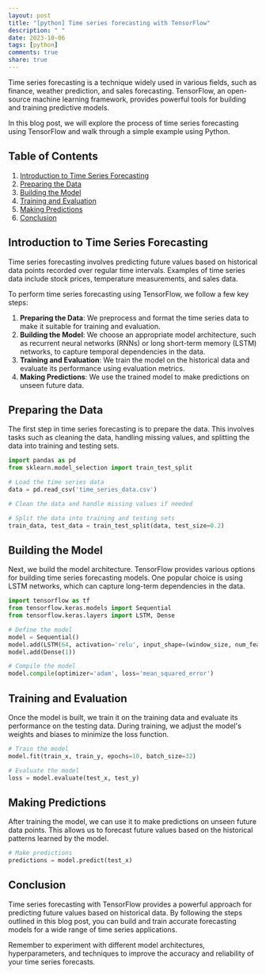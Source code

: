 ```yaml
---
layout: post
title: "[python] Time series forecasting with TensorFlow"
description: " "
date: 2023-10-06
tags: [python]
comments: true
share: true
---
```


Time series forecasting is a technique widely used in various fields, such as finance, weather prediction, and sales forecasting. TensorFlow, an open-source machine learning framework, provides powerful tools for building and training predictive models.

In this blog post, we will explore the process of time series forecasting using TensorFlow and walk through a simple example using Python.

## Table of Contents
1. [Introduction to Time Series Forecasting](#introduction-to-time-series-forecasting)
2. [Preparing the Data](#preparing-the-data)
3. [Building the Model](#building-the-model)
4. [Training and Evaluation](#training-and-evaluation)
5. [Making Predictions](#making-predictions)
6. [Conclusion](#conclusion)

## Introduction to Time Series Forecasting

Time series forecasting involves predicting future values based on historical data points recorded over regular time intervals. Examples of time series data include stock prices, temperature measurements, and sales data.

To perform time series forecasting using TensorFlow, we follow a few key steps:

1. **Preparing the Data**: We preprocess and format the time series data to make it suitable for training and evaluation.
2. **Building the Model**: We choose an appropriate model architecture, such as recurrent neural networks (RNNs) or long short-term memory (LSTM) networks, to capture temporal dependencies in the data.
3. **Training and Evaluation**: We train the model on the historical data and evaluate its performance using evaluation metrics.
4. **Making Predictions**: We use the trained model to make predictions on unseen future data.

## Preparing the Data

The first step in time series forecasting is to prepare the data. This involves tasks such as cleaning the data, handling missing values, and splitting the data into training and testing sets.

```python
import pandas as pd
from sklearn.model_selection import train_test_split

# Load the time series data
data = pd.read_csv('time_series_data.csv')

# Clean the data and handle missing values if needed

# Split the data into training and testing sets
train_data, test_data = train_test_split(data, test_size=0.2)
```

## Building the Model

Next, we build the model architecture. TensorFlow provides various options for building time series forecasting models. One popular choice is using LSTM networks, which can capture long-term dependencies in the data.

```python
import tensorflow as tf
from tensorflow.keras.models import Sequential
from tensorflow.keras.layers import LSTM, Dense

# Define the model
model = Sequential()
model.add(LSTM(64, activation='relu', input_shape=(window_size, num_features)))
model.add(Dense(1))

# Compile the model
model.compile(optimizer='adam', loss='mean_squared_error')
```

## Training and Evaluation

Once the model is built, we train it on the training data and evaluate its performance on the testing data. During training, we adjust the model's weights and biases to minimize the loss function.

```python
# Train the model
model.fit(train_x, train_y, epochs=10, batch_size=32)

# Evaluate the model
loss = model.evaluate(test_x, test_y)
```

## Making Predictions

After training the model, we can use it to make predictions on unseen future data points. This allows us to forecast future values based on the historical patterns learned by the model.

```python
# Make predictions
predictions = model.predict(test_x)
```

## Conclusion

Time series forecasting with TensorFlow provides a powerful approach for predicting future values based on historical data. By following the steps outlined in this blog post, you can build and train accurate forecasting models for a wide range of time series applications.

Remember to experiment with different model architectures, hyperparameters, and techniques to improve the accuracy and reliability of your time series forecasts.